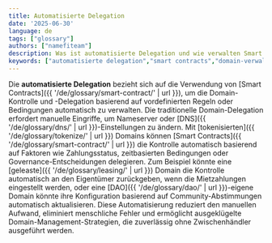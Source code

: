 ```yaml
---
title: Automatisierte Delegation
date: '2025-06-30'
language: de
tags: ["glossary"]
authors: ["namefiteam"]
description: Was ist automatisierte Delegation und wie verwalten Smart Contracts die Domain-Kontrolle?
keywords: ["automatisierte delegation","smart contracts","domain-verwaltung","programmierbare kontrolle","automatisierung"]
---
```



Die **automatisierte Delegation** bezieht sich auf die Verwendung von [Smart Contracts]({{ '/de/glossary/smart-contract/' | url }}), um die Domain-Kontrolle und -Delegation basierend auf vordefinierten Regeln oder Bedingungen automatisch zu verwalten. Die traditionelle Domain-Delegation erfordert manuelle Eingriffe, um Nameserver oder [DNS]({{ '/de/glossary/dns/' | url }})-Einstellungen zu ändern. Mit [tokenisierten]({{ '/de/glossary/tokenize/' | url }}) Domains können [Smart Contracts]({{ '/de/glossary/smart-contract/' | url }}) die Kontrolle automatisch basierend auf Faktoren wie Zahlungsstatus, zeitbasierten Bedingungen oder Governance-Entscheidungen delegieren. Zum Beispiel könnte eine [geleaste]({{ '/de/glossary/leasing/' | url }}) Domain die Kontrolle automatisch an den Eigentümer zurückgeben, wenn die Mietzahlungen eingestellt werden, oder eine [DAO]({{ '/de/glossary/dao/' | url }})-eigene Domain könnte ihre Konfiguration basierend auf Community-Abstimmungen automatisch aktualisieren. Diese Automatisierung reduziert den manuellen Aufwand, eliminiert menschliche Fehler und ermöglicht ausgeklügelte Domain-Management-Strategien, die zuverlässig ohne Zwischenhändler ausgeführt werden.